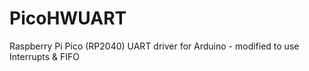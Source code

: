 # PicoHWUART
Raspberry Pi Pico (RP2040) UART driver for Arduino - modified to use Interrupts &amp; FIFO

